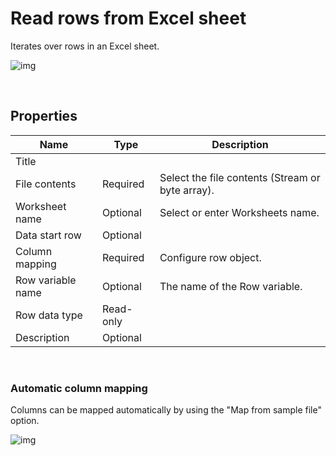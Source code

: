 # Read rows from Excel sheet

Iterates over rows in an Excel sheet.

![img](https://profitbasedocs.blob.core.windows.net/flowimages/redrum.png)

<br/>

## Properties

| Name              | Type      | Description                                      |
| ----------------- | --------- | ------------------------------------------------ |
| Title             |           |                                                  |
| File contents     | Required  | Select the file contents (Stream or byte array). |
| Worksheet name    | Optional  | Select or enter Worksheets name.                 |
| Data start row    | Optional  |                                                  |
| Column mapping    | Required  | Configure row object.                            |
| Row variable name | Optional  | The name of the Row variable.                    |
| Row data type     | Read-only |                                                  |
| Description       | Optional  |                                                  |

<br/>

### Automatic column mapping

Columns can be mapped automatically by using the "Map from sample file" option.

![img](https://profitbasedocs.blob.core.windows.net/flowimages/getDataReaderEx2.png)

